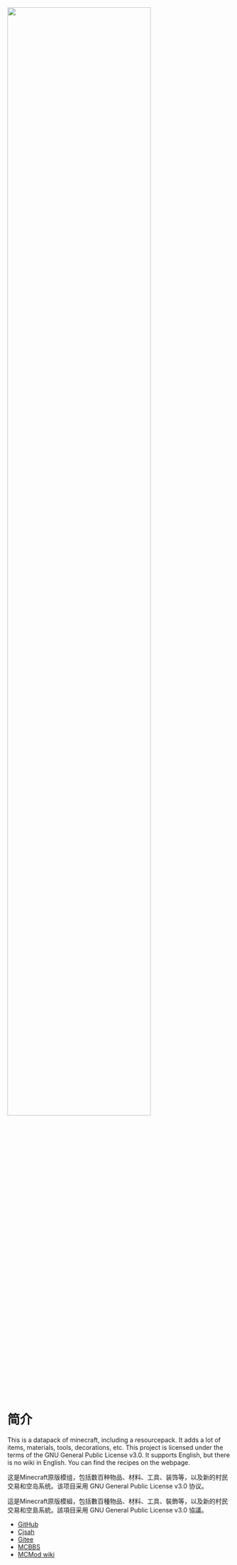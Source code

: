 <img src="https://zhangshenxing.gitee.io/craftingplusplus/items/screenshots/banner.png" width="80%">

# 简介
This is a datapack of minecraft, including a resourcepack.
It adds a lot of items, materials, tools, decorations, etc.
This project is licensed under the terms of the GNU General Public License v3.0.
It supports English, but there is no wiki in English. You can find the recipes on the webpage.

这是Minecraft原版模组，包括数百种物品、材料、工具、装饰等，以及新的村民交易和空岛系统。该项目采用 GNU General Public License v3.0 协议。

這是Minecraft原版模組，包括數百種物品、材料、工具、裝飾等，以及新的村民交易和空島系統。該項目采用 GNU General Public License v3.0 協議。

* [GitHub](https://ruhuasiyu.github.io/CraftingPlusPlus/)
* [Cjsah](https://www.cjsah.net/ruhuasiyu/)
* [Gitee](https://zhangshenxing.gitee.io/craftingplusplus/)
* [MCBBS](http://www.mcbbs.net/thread-696861-1-1.html)
* [MCMod wiki](https://www.mcmod.cn/class/1297.html)
